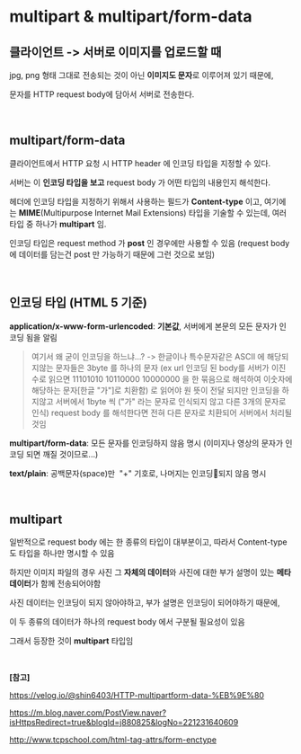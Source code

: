 # multipart & multipart/form-data

## 클라이언트 -> 서버로 이미지를 업로드할 때

jpg, png 형태 그대로 전송되는 것이 아닌 **이미지도 문자**로 이루어져 있기 때문에,

문자를 HTTP request body에 담아서 서버로 전송한다.

</br>

## multipart/form-data

클라이언트에서 HTTP 요청 시 HTTP header 에 인코딩 타입을 지정할 수 있다.

서버는 이 **인코딩 타입을 보고** request body 가 어떤 타입의 내용인지 해석한다.

헤더에 인코딩 타입을 지정하기 위해서 사용하는 필드가 **Content-type** 이고, 여기에는 **MIME**(Multipurpose Internet Mail Extensions) 타입을 기술할 수 있는데, 여러 타입 중 하나가 **multipart** 임.

인코딩 타입은 request method 가 **post** 인 경우에만 사용할 수 있음 (request body 에 데이터를 담는건 post 만 가능하기 때문에 그런 것으로 보임)

</br>

## 인코딩 타입 (HTML 5 기준)

**application/x-www-form-urlencoded**: **기본값**, 서버에게 본문의 모든 문자가 인코딩 됨을 알림

> 여기서 왜 굳이 인코딩을 하느냐...? -> 한글이나 특수문자같은 ASCII 에 해당되지않는 문자들은 3byte 를 하나의 문자
> (ex url 인코딩 된 body를 서버가 이진수로 읽으면 11101010 10110000 10000000 을 한 묶음으로 해석하여 이숫자에 해당하는 문자[한글 "가"]로 치환함) 
> 로 읽어야 원 뜻이 전달 되지만 인코딩을 하지않고 서버에서 1byte 씩 ("가" 라는 문자로 인식되지 않고 다른 3개의 문자로 인식) request body 를 해석한다면 전혀 다른 문자로 치환되어 서버에서 처리될 것임

**multipart/form-data**: 모든 문자를 인코딩하지 않음 명시 (이미지나 영상의 문자가 인코딩 되면 깨질 것이므로...)

**text/plain**: 공백문자(space)만  "+" 기호로, 나머지는 인코딩되지 않음 명시

</br>

## multipart

일반적으로 request body 에는 한 종류의 타입이 대부분이고, 따라서 Content-type 도 타입을 하나만 명시할 수 있음

하지만 이미지 파일의 경우 사진 그 **자체의 데이터**와 사진에 대한 부가 설명이 있는 **메타 데이터**가 함께 전송되어야함

사진 데이터는 인코딩이 되지 않아야하고, 부가 설명은 인코딩이 되어야하기 때문에,

이 두 종류의 데이터가 하나의 request body 에서 구분될 필요성이 있음

그래서 등장한 것이 **multipart** 타입임

</br>

**[참고]**

https://velog.io/@shin6403/HTTP-multipartform-data-%EB%9E%80

https://m.blog.naver.com/PostView.naver?isHttpsRedirect=true&blogId=j880825&logNo=221231640609

http://www.tcpschool.com/html-tag-attrs/form-enctype
